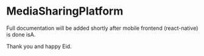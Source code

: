 # MediaSharingPlatform

Full documentation will be added shortly after mobile frontend (react-native) is done isA.

Thank you and happy Eid.
